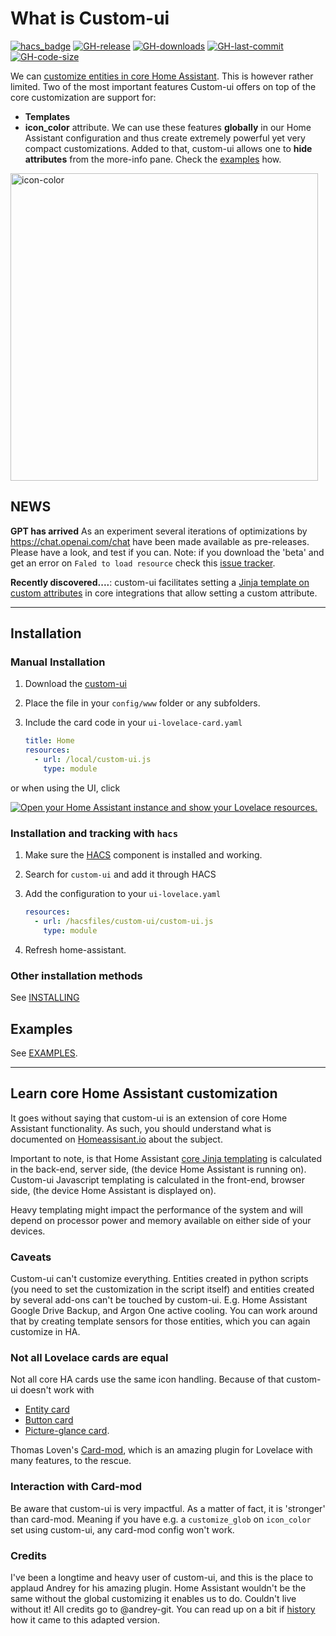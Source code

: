 # What is Custom-ui
[![hacs_badge](https://img.shields.io/badge/HACS-Default-41BDF5.svg)](https://github.com/hacs/integration)
[![GH-release](https://img.shields.io/github/v/release/Mariusthvdb/custom-ui.svg?style=flat-square)](https://github.com/Mariusthvdb/custom-ui/releases)
[![GH-downloads](https://img.shields.io/github/downloads/Mariusthvdb/custom-ui/total?style=flat-square)](https://github.com/Mariusthvdb/custom-ui/releases)
[![GH-last-commit](https://img.shields.io/github/last-commit/Mariusthvdb/custom-ui.svg?style=flat-square)](https://github.com/Mariusthvdb/custom-ui/commits/master)
[![GH-code-size](https://img.shields.io/github/languages/code-size/Mariusthvdb/custom-ui.svg?color=red&style=flat-square)](https://github.com/Mariusthvdb/custom-ui)

We can 
[customize entities in core Home Assistant](https://www.home-assistant.io/docs/configuration/customizing-devices/). 
This is however rather limited. Two of the most important features Custom-ui offers on top of the 
core customization are support for:
* **Templates** 
* **icon_color** attribute.
We can use these features **globally** in our Home Assistant configuration and thus create extremely powerful yet 
very compact customizations. Added to that, custom-ui allows one to **hide attributes** from the 
more-info pane. Check the [examples](https://github.com/Mariusthvdb/custom-ui/blob/master/EXAMPLES.md) 
how.

<img width="492" alt="icon-color" src="https://user-images.githubusercontent.com/33354141/168234088-ee5a5b11-0e68-49fd-b664-6e5a13c79fb0.png">

## NEWS

**GPT has arrived**
As an experiment several iterations of optimizations by https://chat.openai.com/chat have been made available as pre-releases. Please have a look, and test if you can.
Note: if you download the 'beta' and get an error on `Faled to load resource` check this [issue tracker](https://github.com/Mariusthvdb/custom-ui/issues/87).

**Recently discovered....**: custom-ui facilitates setting a [Jinja template on custom attributes](https://github.com/Mariusthvdb/custom-ui/blob/master/EXAMPLES.md#however-experimental-recently-discovered) in core integrations that allow setting a custom attribute.

--- 

## Installation


### Manual Installation

1. Download the [custom-ui](http://www.github.com/Mariusthvdb/custom-ui/releases/latest/download/custom-ui.js)
2. Place the file in your `config/www` folder or any subfolders.
3. Include the card code in your `ui-lovelace-card.yaml`

   ```yaml
   title: Home
   resources:
     - url: /local/custom-ui.js
       type: module
   ```
or when using the UI, click 

<a href="https://my.home-assistant.io/redirect/lovelace_resources/" target="_blank"><img src="https://my.home-assistant.io/badges/lovelace_resources.svg" alt="Open your Home Assistant instance and show your Lovelace resources." /></a>

### Installation and tracking with `hacs`

1. Make sure the [HACS](https://github.com/custom-components/hacs) component is installed and working.
2. Search for `custom-ui` and add it through HACS
3. Add the configuration to your `ui-lovelace.yaml`

   ```yaml
   resources:
     - url: /hacsfiles/custom-ui/custom-ui.js
       type: module
   ```

4. Refresh home-assistant.

### Other installation methods
See [INSTALLING](https://github.com/Mariusthvdb/custom-ui/blob/master/INSTALLING.md)

## Examples
See [EXAMPLES](https://github.com/Mariusthvdb/custom-ui/blob/master/EXAMPLES.md).

---

## Learn core Home Assistant customization 
It goes without saying that custom-ui is an extension of core Home Assistant functionality. As 
such, you should understand what is documented on 
[Homeassisant.io](https://www.home-assistant.io/docs/configuration/customizing-devices/) about the 
subject. 

Important to note, is that Home Assistant 
[core Jinja templating](https://home-assistant.io/docs/configuration/templating/) is calculated in 
the back-end, server side, (the device Home Assistant is running on). Custom-ui Javascript 
templating is calculated in the front-end, browser side, (the device Home Assistant is displayed 
on). 

Heavy templating might impact the performance of the system and will depend on processor power and 
memory available on either side of your devices.

### Caveats
Custom-ui can't customize everything. Entities created in python scripts (you need to set the 
customization in the script itself) and entities created by several add-ons can't be touched by 
custom-ui. E.g. Home Assistant Google Drive Backup, and Argon One active cooling. You can work 
around that by creating template sensors for those entities, which you can again customize in HA.

### Not all Lovelace cards are equal
Not all core HA cards use the same icon handling. Because of that custom-ui doesn't work with 
* [Entity card](https://www.home-assistant.io/lovelace/entity/)
* [Button card](https://www.home-assistant.io/lovelace/button/)
* [Picture-glance card](https://www.home-assistant.io/lovelace/picture-glance/).

Thomas Loven's [Card-mod](https://github.com/thomasloven/lovelace-card-mod), which is an amazing 
plugin for Lovelace with many features, to the rescue.

### Interaction with Card-mod
Be aware that custom-ui is very impactful. As a matter of fact, it is 'stronger' than card-mod. 
Meaning if you have e.g. a `customize_glob` on `icon_color` set using custom-ui, any card-mod 
config won't work.

### Credits
I've been a longtime and heavy user of custom-ui, and this is the place to applaud Andrey for his 
amazing plugin. Home Assistant wouldn't be the same without the global customizing it enables us 
to do. Couldn't live without it! All credits go to @andrey-git.
You can read up on a bit if 
[history](https://github.com/Mariusthvdb/custom-ui/blob/master/HISTORY.md) how it came to this 
adapted version.
